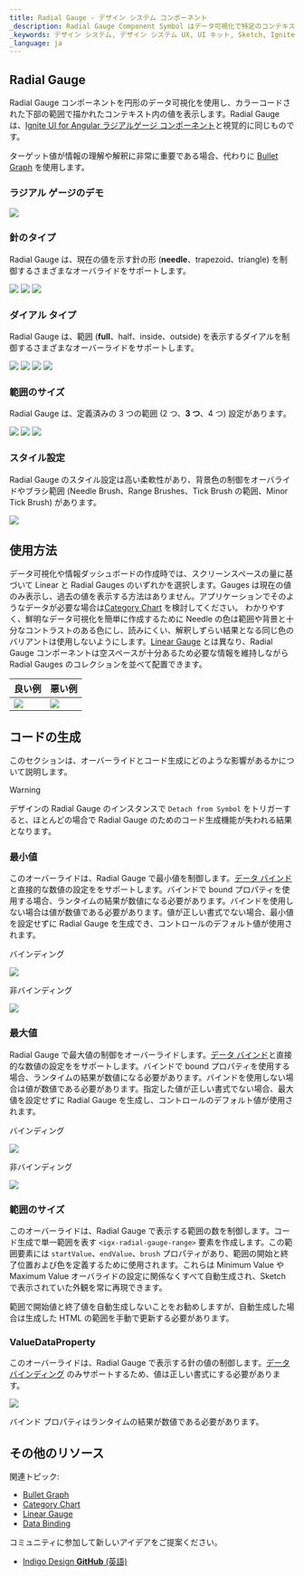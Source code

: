 ```yaml
---
title: Radial Gauge - デザイン システム コンポーネント
_description: Radial Gauge Component Symbol はデータ可視化で特定のコンテキストの値を表示します。
_keywords: デザイン システム, デザイン システム UX, UI キット, Sketch, Ignite UI for Angular, Sketch to Angular, Angular, Angular デザイン システム, Sketch からコードをエクスポート, Angular 用のデザイン キット, Sketch HTML, Sketch to HTML, Sketch UI キット
_language: ja
---
```


## Radial Gauge

Radial Gauge コンポーネントを円形のデータ可視化を使用し、カラーコードされた下部の範囲で描かれたコンテキスト内の値を表示します。Radial Gauge は、[Ignite UI for Angular ラジアルゲージ コンポーネント](https://jp.infragistics.com/products/ignite-ui-angular/angular/components/radialgauge.html)と視覚的に同じものです。

ターゲット値が情報の理解や解釈に非常に重要である場合、代わりに [Bullet Graph](bullet-graph.md) を使用します。

### ラジアル ゲージのデモ

<img src="../images/radial_gauge_three_ranges.png" srcset="../images/radial_gauge_three_ranges@2x.png 2x" />

### 針のタイプ

Radial Gauge は、現在の値を示す針の形 (**needle**、trapezoid、triangle) を制御するさまざまなオーバライドをサポートします。

<img src="../images/radial_gauge_three_ranges.png" srcset="../images/radial_gauge_three_ranges@2x.png 2x" />
<img src="../images/radial_gauge_trapezoid.png" srcset="../images/radial_gauge_trapezoid@2x.png 2x" />
<img src="../images/radial_gauge_triangle.png" srcset="../images/radial_gauge_triangle@2x.png 2x" />

### ダイアル タイプ

Radial Gauge は、範囲 (**full**、half、inside、outside) を表示するダイアルを制御するさまざまなオーバーライドをサポートします。

<img src="../images/radial_gauge_three_ranges.png" srcset="../images/radial_gauge_three_ranges@2x.png 2x" />
<img src="../images/radial_gauge_half.png" srcset="../images/radial_gauge_half@2x.png 2x" />
<img src="../images/radial_gauge_inside.png" srcset="../images/radial_gauge_inside@2x.png 2x" />
<img src="../images/radial_gauge_outside.png" srcset="../images/radial_gauge_outside@2x.png 2x" />

### 範囲のサイズ

Radial Gauge は、定義済みの 3 つの範囲 (2 つ、**3 つ**、4 つ) 設定があります。

<img src="../images/radial_gauge_two_ranges.png" srcset="../images/radial_gauge_two_ranges@2x.png 2x" />
<img src="../images/radial_gauge_three_ranges.png" srcset="../images/radial_gauge_three_ranges@2x.png 2x" />
<img src="../images/radial_gauge_four_ranges.png" srcset="../images/radial_gauge_four_ranges@2x.png 2x" />

### スタイル設定

Radial Gauge のスタイル設定は高い柔軟性があり、背景色の制御をオーバライドやブラシ範囲 (Needle Brush、Range Brushes、Tick Brush の範囲、Minor Tick Brush) があります。

<img src="../images/radial_gauge_styling.png" srcset="../images/radial_gauge_styling@2x.png 2x" />

## 使用方法

データ可視化や情報ダッシュボードの作成時では、スクリーンスペースの量に基づいて Linear と Radial Gauges のいずれかを選択します。Gauges は現在の値のみ表示し、過去の値を表示する方法はありません。アプリケーションでそのようなデータが必要な場合は[Category Chart](chart-category.md) を検討してください。
わかりやすく、鮮明なデータ可視化を簡単に作成するために Needle の色は範囲や背景と十分なコントラストのある色にし、読みにくい、解釈しずらい結果となる同じ色のバリアントは使用しないようにします。[Linear Gauge](linear-gauge) とは異なり、Radial Gauge コンポーネントは空スペースが十分あるため必要な情報を維持しながら Radial Gauges のコレクションを並べて配置できます。

| 良い例                                                                                       |悪い例                                                                                        |
| ---------------------------------------------------------------------------------------- | -------------------------------------------------------------------------------------------- |
| <img src="../images/radial_gauge_do.png" srcset="../images/radial_gauge_do@2x.png 2x" />|<img src="../images/radial_gauge_dont.png" srcset="../images/radial_gauge_dont@2x.png 2x" /> |

## コードの生成

このセクションは、オーバーライドとコード生成にどのような影響があるかについて説明します。

> [!WARNING]
> デザインの Radial Gauge のインスタンスで `Detach from Symbol` をトリガーすると、ほとんどの場合で Radial Gauge のためのコード生成機能が失われる結果となります。

### 最小値

このオーバーライドは、Radial Gauge で最小値を制御します。[データ バインド](../codegen/data-binding.md)と直接的な数値の設定ををサポートします。バインドで bound プロパティを使用する場合、ランタイムの結果が数値になる必要があります。バインドを使用しない場合は値が数値である必要があります。値が正しい書式でない場合、最小値を設定せずに Radial Gauge を生成でき、コントロールのデフォルト値が使用されます。

バインディング

<img src="../images/linear_gauge_bind_min.png"/>

非バインディング

<img src="../images/linear_gauge_nobind_min.png"/>

### 最大値

Radial Gauge で最大値の制御をオーバーライドします。[データ バインド](../codegen/data-binding.md)と直接的な数値の設定ををサポートします。バインドで bound プロパティを使用する場合、ランタイムの結果が数値になる必要があります。バインドを使用しない場合は値が数値である必要があります。指定した値が正しい書式でない場合、最大値を設定せずに Radial Gauge を生成し、コントロールのデフォルト値が使用されます。

バインディング

<img src="../images/linear_gauge_bind_max.png"/>

非バインディング

<img src="../images/linear_gauge_nobind_max.png"/>

### 範囲のサイズ

このオーバーライドは、Radial Gauge で表示する範囲の数を制御します。コード生成で単一範囲を表す `<igx-radial-gauge-range>` 要素を作成します。この範囲要素には `startValue`、`endValue`、`brush` プロパティがあり、範囲の開始と終了位置および色を定義するために使用されます。これらは Minimum Value や Maximum Value オーバライドの設定に関係なくすべて自動生成され、Sketch で表示されていた外観を常に再現できます。

範囲で開始値と終了値を自動生成しないことをお勧めしますが、自動生成した場合は生成した HTML の範囲を手動で更新する必要があります。

### ValueDataProperty

このオーバーライドは、Radial Gauge で表示する針の値の制御します。[データ バインディング](../codegen/data-binding.md) のみサポートするため、値は正しい書式にする必要があります。

<img src="../images/linear_gauge_valueprop.png"/>

バインド プロパティはランタイムの結果が数値である必要があります。

## その他のリソース

関連トピック:

- [Bullet Graph](bullet-graph.md)
- [Category Chart](chart-category.md)
- [Linear Gauge](linear-gauge.md)
- [Data Binding](../codegen/data-binding.md)
  <div class="divider--half"></div>

コミュニティに参加して新しいアイデアをご提案ください。

- [Indigo Design **GitHub** (英語)](https://github.com/IgniteUI/design-system-docfx)
